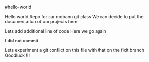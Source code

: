 #hello-world

Hello world Repo for our mobann git class
We can decide to put the documentation of our projects
here

Lets add additional line of code
Here we go again


I did not commit

Lets experiment a git conflict on this file with that on the fixit branch
Goodluck !!!

